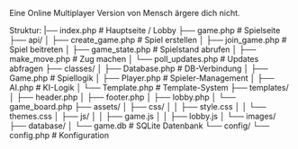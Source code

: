 Eine Online Multiplayer Version von Mensch ärgere dich nicht.

Struktur:
|── index.php                 # Hauptseite / Lobby
├── game.php                  # Spielseite
├── api/
│   ├── create_game.php       # Spiel erstellen
│   ├── join_game.php         # Spiel beitreten
│   ├── game_state.php        # Spielstand abrufen
│   ├── make_move.php         # Zug machen
│   └── poll_updates.php      # Updates abfragen
├── classes/
│   ├── Database.php          # DB-Verbindung
│   ├── Game.php              # Spiellogik
│   ├── Player.php            # Spieler-Management
│   ├── AI.php                # KI-Logik
│   └── Template.php          # Template-System
├── templates/
│   ├── header.php
│   ├── footer.php
│   ├── lobby.php
│   └── game_board.php
├── assets/
│   ├── css/
│   │   ├── style.css
│   │   └── themes.css
│   ├── js/
│   │   ├── game.js
│   │   ├── lobby.js
│   └── images/
├── database/
│   └── game.db              # SQLite Datenbank
└── config/
    └── config.php           # Konfiguration
